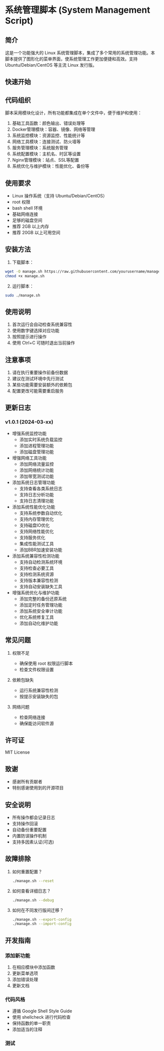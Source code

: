 # 系统管理脚本 (System Management Script)

## 简介
这是一个功能强大的 Linux 系统管理脚本，集成了多个常用的系统管理功能。本脚本提供了图形化的菜单界面，使系统管理工作更加便捷和高效。支持 Ubuntu/Debian/CentOS 等主流 Linux 发行版。

## 快速开始

## 代码组织
脚本采用模块化设计，所有功能都集成在单个文件中，便于维护和使用：

1. 基础工具函数：颜色输出、错误处理等
2. Docker管理模块：容器、镜像、网络等管理
3. 系统监控模块：资源监控、性能统计等
4. 网络工具模块：连接测试、防火墙等
5. 服务管理模块：系统服务管理
6. 系统配置模块：主机名、时区等设置
7. Nginx管理模块：站点、SSL等配置
8. 系统优化与维护模块：性能优化、备份等

## 使用要求
- Linux 操作系统（支持 Ubuntu/Debian/CentOS）
- root 权限
- bash shell 环境
- 基础网络连接
- 足够的磁盘空间
- 推荐 2GB 以上内存
- 推荐 20GB 以上可用空间

## 安装方法
1. 下载脚本：
```bash
wget -O manage.sh https://raw.githubusercontent.com/yourusername/manage-script/main/manage.sh
chmod +x manage.sh
```

2. 运行脚本：
```bash
sudo ./manage.sh
```

## 使用说明
1. 首次运行会自动检查系统兼容性
2. 使用数字键选择对应功能
3. 按照提示进行操作
4. 使用 Ctrl+C 可随时退出当前操作

## 注意事项
1. 请在执行重要操作前备份数据
2. 建议在测试环境中先行测试
3. 某些功能需要安装额外的依赖包
4. 配置更改可能需要重启服务

## 更新日志
### v1.0.1 (2024-03-xx)
- 增强系统监控功能
  - 添加实时系统负载监控
  - 添加进程管理功能
  - 添加磁盘管理功能
- 增强网络工具功能
  - 添加网络流量监控
  - 添加网络统计功能
  - 添加带宽测试功能
- 添加系统日志管理功能
  - 支持查看各类系统日志
  - 支持日志分析功能
  - 支持日志清理功能
- 添加系统性能优化功能
  - 支持系统参数自动优化
  - 支持内存管理优化
  - 支持磁盘IO优化
  - 支持网络性能优化
  - 支持服务优化
  - 集成性能测试工具
  - 添加BBR加速安装功能
- 添加系统兼容性检测功能
  - 支持自动检测系统环境
  - 支持检查必要工具
  - 支持检测系统资源
  - 支持版本兼容性检测
  - 支持自动安装缺失工具
- 增强系统优化与维护功能
  - 添加完整的备份还原系统
  - 添加定时任务管理功能
  - 添加系统安全审计功能
  - 优化系统修复工具
  - 添加自动化维护功能

## 常见问题
1. 权限不足
   - 确保使用 root 权限运行脚本
   - 检查文件权限设置

2. 依赖包缺失
   - 运行系统兼容性检测
   - 按提示安装缺失的包

3. 网络问题
   - 检查网络连接
   - 确保能访问软件源

## 许可证
MIT License

## 致谢
- 感谢所有贡献者
- 特别感谢使用到的开源项目

## 安全说明
- 所有操作都会记录日志
- 支持操作回滚
- 自动备份重要配置
- 内置防误操作机制
- 支持多因素认证(可选)

## 故障排除
1. 如何重置配置？
   ```bash
   ./manage.sh --reset
   ```

2. 如何查看详细日志？
   ```bash
   ./manage.sh --debug
   ```

3. 如何在不同发行版间迁移？
   ```bash
   ./manage.sh --export-config
   ./manage.sh --import-config
   ```

## 开发指南
### 添加新功能
1. 在相应模块中添加函数
2. 更新菜单选项
3. 添加错误处理
4. 更新文档

### 代码风格
- 遵循 Google Shell Style Guide
- 使用 shellcheck 进行代码检查
- 保持函数的单一职责
- 添加适当的注释

### 测试